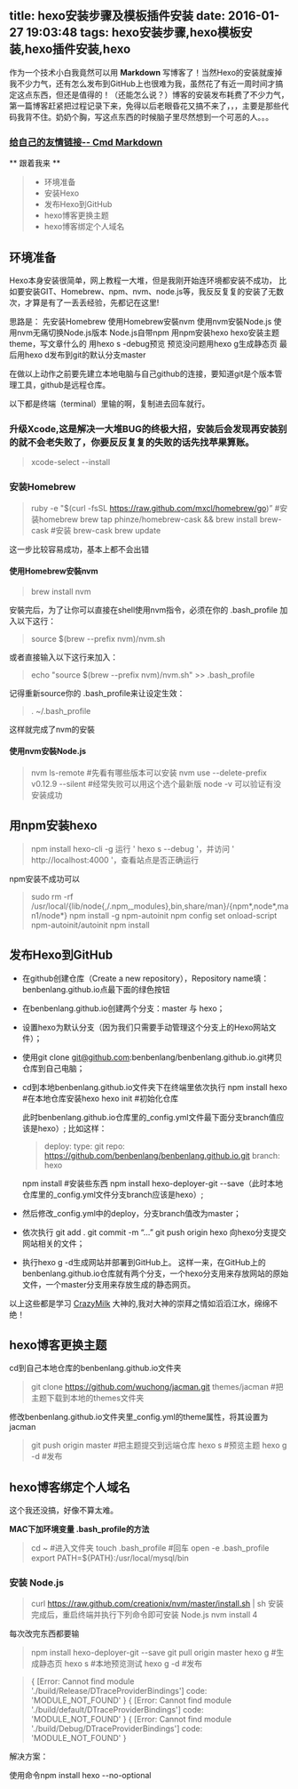 title: hexo安装步骤及模板插件安装
date: 2016-01-27 19:03:48
tags: hexo安装步骤,hexo模板安装,hexo插件安装,hexo
---
作为一个技术小白我竟然可以用 **Markdown** 写博客了！当然Hexo的安装就废掉我不少力气，还有怎么发布到GitHub上也很难为我，虽然花了有近一周时间才搞定这点东西，但还是值得的！（还能怎么说？）博客的安装发布耗费了不少力气，第一篇博客赶紧把过程记录下来，免得以后老眼昏花又搞不来了，，，主要是那些代码我背不住。奶奶个胸，写这点东西的时候脑子里尽然想到一个可恶的人。。。 

### [给自己的友情链接-- Cmd Markdown](https://www.zybuluo.com/mdeditor)

** 跟着我来 **

> * 环境准备
> * 安装Hexo
> * 发布Hexo到GitHub
> * hexo博客更换主题
> * hexo博客绑定个人域名



## 环境准备 

Hexo本身安装很简单，网上教程一大堆，但是我刚开始连环境都安装不成功， 比如要安装GIT、Homebrew、npm、nvm、node.js等，我反反复复的安装了无数次，才算是有了一丢丢经验，先都记在这里!

思路是：
先安装Homebrew
使用Homebrew安裝nvm
使用nvm安裝Node.js
使用nvm无痛切换Node.js版本
Node.js自带npm
用npm安装hexo
hexo安装主题theme，写文章什么的
用hexo s -debug预览
预览没问题用hexo g生成静态页
最后用hexo d发布到git的默认分支master

在做以上动作之前要先建立本地电脑与自己github的连接，要知道git是个版本管理工具，github是远程仓库。

以下都是终端（terminal）里输的啊，复制进去回车就行。

### 升级Xcode,这是解决一大堆BUG的终极大招，安装后会发现再安装别的就不会老失败了，你要反反复复的失败的话先找苹果算账。

> xcode-select --install

### 安装Homebrew

> ruby -e "$(curl -fsSL https://raw.github.com/mxcl/homebrew/go)”  #安装homebrew
> brew tap phinze/homebrew-cask && brew install brew-cask  #安装 brew-cask
> brew update

这一步比较容易成功，基本上都不会出错

#### 使用Homebrew安裝nvm 

> brew install nvm

安裝完后，为了让你可以直接在shell使用nvm指令，必须在你的 .bash_profile 加入以下这行：
> source $(brew --prefix nvm)/nvm.sh

或者直接输入以下这行来加入：
> echo "source $(brew --prefix nvm)/nvm.sh" >> .bash_profile

记得重新source你的 .bash_profile来让设定生效：
>  . ~/.bash_profile

这样就完成了nvm的安裝

#### 使用nvm安裝Node.js

> nvm ls-remote  #先看有哪些版本可以安装
> nvm use --delete-prefix v0.12.9 --silent  #经常失败可以用这个选个最新版
> node -v  可以验证有没安装成功


## 用npm安装hexo

> npm install hexo-cli -g
> 运行 ' hexo s --debug '，并访问 ' http://localhost:4000 '，查看站点是否正确运行

npm安装不成功可以
> sudo rm -rf /usr/local/{lib/node{,/.npm,_modules},bin,share/man}/{npm*,node*,man1/node*}
> npm install -g npm-autoinit
> npm config set onload-script npm-autoinit/autoinit
> npm install

## 发布Hexo到GitHub
- 在github创建仓库（Create a new repository），Repository name填：benbenlang.github.io点最下面的绿色按钮
- 在benbenlang.github.io创建两个分支：master 与 hexo；
- 设置hexo为默认分支（因为我们只需要手动管理这个分支上的Hexo网站文件）；
- 使用git clone git@github.com:benbenlang/benbenlang.github.io.git拷贝仓库到自己电脑；
- cd到本地benbenlang.github.io文件夹下在终端里依次执行
  npm install hexo #在本地仓库安装hexo
  hexo init  #初始化仓库
  
  此时benbenlang.github.io仓库里的_config.yml文件最下面分支branch值应该是hexo）;
  比如这样： 
  > deploy:
  type: git
  repo: https://github.com/benbenlang/benbenlang.github.io.git
  branch: hexo

  npm install  #安装些东西
  npm install hexo-deployer-git --save（此时本地仓库里的_config.yml文件分支branch应该是hexo）;
- 然后修改_config.yml中的deploy，分支branch值改为master；
- 依次执行
git add .
git commit -m “…”
git push origin hexo 向hexo分支提交网站相关的文件；
- 执行hexo g -d生成网站并部署到GitHub上。
这样一来，在GitHub上的benbenlang.github.io仓库就有两个分支，一个hexo分支用来存放网站的原始文件，一个master分支用来存放生成的静态网页。

以上这些都是学习 [CrazyMilk](http://crazymilk.github.io/) 大神的,我对大神的崇拜之情如滔滔江水，绵绵不绝！

## hexo博客更换主题

cd到自己本地仓库的benbenlang.github.io文件夹
> git clone https://github.com/wuchong/jacman.git themes/jacman  #把主题下载到本地的themes文件夹

修改benbenlang.github.io文件夹里_config.yml的theme属性，将其设置为jacman
> git push origin master  #把主题提交到远端仓库
> hexo s #预览主题
> hexo g -d #发布

## hexo博客绑定个人域名

这个我还没搞，好像不算太难。

**MAC下加环境变量 .bash_profile的方法**
> cd ~ #进入文件夹
> touch .bash_profile #回车
> open -e .bash_profile
> export PATH=${PATH}:/usr/local/mysql/bin

### 安装 Node.js

> curl https://raw.github.com/creationix/nvm/master/install.sh | sh
安装完成后，重启终端并执行下列命令即可安装 Node.js
> nvm install 4



每次改完东西都要输
> npm install hexo-deployer-git --save
> git pull origin master
> hexo g #生成静态页
> hexo s #本地预览测试
> hexo g -d #发布

> { [Error: Cannot find module './build/Release/DTraceProviderBindings'] code: 'MODULE_NOT_FOUND' }
{ [Error: Cannot find module './build/default/DTraceProviderBindings'] code: 'MODULE_NOT_FOUND' }
{ [Error: Cannot find module './build/Debug/DTraceProviderBindings'] code: 'MODULE_NOT_FOUND' }

解决方案：

使用命令npm install hexo --no-optional

